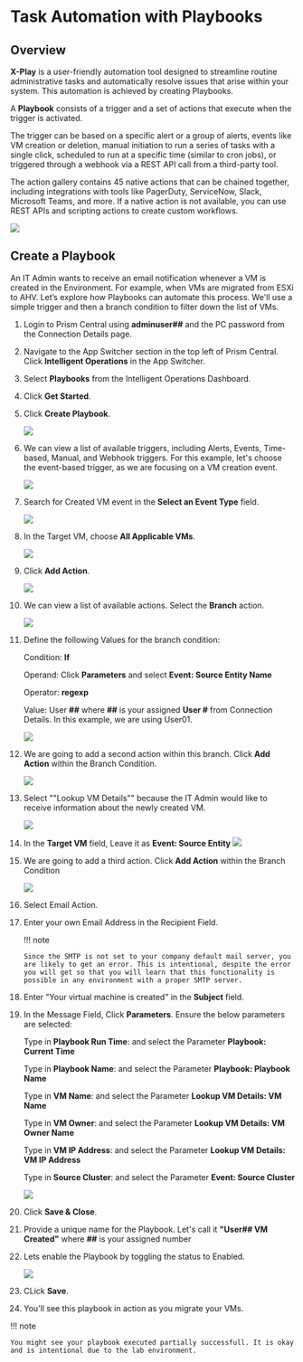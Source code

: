 # Task Automation with Playbooks

## Overview

**X-Play** is a user-friendly automation tool designed to streamline routine administrative tasks and automatically resolve issues that arise within your system. This automation is achieved by creating Playbooks.

A **Playbook** consists of a trigger and a set of actions that execute when the trigger is activated.

The trigger can be based on a specific alert or a group of alerts, events like VM creation or deletion, manual initiation to run a series of tasks with a single click, scheduled to run at a specific time (similar to cron jobs), or triggered through a webhook via a REST API call from a third-party tool.

The action gallery contains 45 native actions that can be chained together, including integrations with tools like PagerDuty, ServiceNow, Slack, Microsoft Teams, and more. If a native action is not available, you can use REST APIs and scripting actions to create custom workflows.

![](./img/pk.png)

## Create a Playbook

An IT Admin wants to receive an email notification whenever a VM is created in the Environment. For example, when VMs are migrated from ESXi to AHV. Let’s explore how Playbooks can automate this process. We'll use a simple trigger and then a branch condition to filter down the list of VMs.

1. Login to Prism Central using **adminuser##** and the PC password from the Connection Details page.

2. Navigate to the App Switcher section in the top left of Prism Central. Click **Intelligent Operations** in the App Switcher.

3. Select **Playbooks** from the Intelligent Operations Dashboard.

4. Click **Get Started**.

5. Click **Create Playbook**.

     ![](./img/createpk.png)

6. We can view a list of available triggers, including Alerts, Events, Time-based, Manual, and Webhook triggers. For this example, let's choose the event-based trigger, as we are focusing on a VM creation event.

     ![](./img/event.png)

7. Search for Created VM event in the **Select an Event Type** field.

     ![](./img/createvm.png)

8. In the Target VM, choose **All Applicable VMs**.

     ![](./img/allvms.png)

9. Click **Add Action**.

     ![](./img/action.png)

10. We can view a list of available actions. Select the **Branch** action.

     ![](./img/branch.png)

11. Define the following Values for the branch condition:
    
    Condition: **If**

    Operand: Click **Parameters** and select **Event: Source Entity Name**

    Operator: **regexp**

    Value: User **##** where **##** is your assigned **User #** from Connection Details. In this example, we are using User01.

    ![](./img/condbranch.png)

12. We are going to add a second action within this branch. Click **Add Action** within the Branch Condition.

     ![](./img/addaction2.png)

13. Select ""Lookup VM Details"" because the IT Admin would like to receive information about the newly created VM.

     ![](./img/lookup.png)

14. In the **Target VM** field, Leave it as **Event: Source Entity**
     ![](./img/lookupvm.png)

15. We are going to add a third action. Click **Add Action** within the Branch Condition

     ![](./img/addaction2.png)

16. Select Email Action.

17. Enter your own Email Address in the Recipient Field. 

    !!! note
        
        Since the SMTP is not set to your company default mail server, you are likely to get an error. This is intentional, despite the error you will get so that you will learn that this functionality is possible in any environment with a proper SMTP server.
    

18. Enter "Your virtual machine is created" in the **Subject** field.

19. In the Message Field, Click **Parameters**. Ensure the below parameters are selected:

    Type in **Playbook Run Time**: and select the Parameter **Playbook: Current Time**

    Type in **Playbook Name**: and select the Parameter **Playbook: Playbook Name**

    Type in **VM Name**: and select the Parameter **Lookup VM Details: VM Name**

    Type in **VM Owner**: and select the Parameter **Lookup VM Details: VM Owner Name**

    Type in **VM IP Address**: and select the Parameter **Lookup VM Details: VM IP Address**

    Type in **Source Cluster**: and select the Parameter **Event: Source Cluster**

    ![](./img/parameters.png)

20. Click **Save & Close**.

21. Provide a unique name for the Playbook. Let's call it **"User## VM Created"** where **##** is your assigned number

22. Lets enable the Playbook by toggling the status to Enabled.

    ![](./img/savepk.png)

23. CLick **Save**.

24. You'll see this playbook in action as you migrate your VMs.

!!! note

    You might see your playbook executed partially successfull. It is okay and is intentional due to the lab environment.
